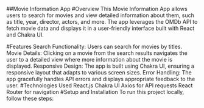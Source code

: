 ##Movie Information App
#Overview
This Movie Information App allows users to search for movies and view detailed information about them, such as title, year, director, actors, and more. The app leverages the OMDb API to fetch movie data and displays it in a user-friendly interface built with React and Chakra UI.

#Features
Search Functionality: Users can search for movies by titles.
Movie Details: Clicking on a movie from the search results navigates the user to a detailed view where more information about the movie is displayed.
Responsive Design: The app is built using Chakra UI, ensuring a responsive layout that adapts to various screen sizes.
Error Handling: The app gracefully handles API errors and displays appropriate feedback to the user.
#Technologies Used
React.js
Chakra UI
Axios for API requests
React Router for navigation
#Setup and Installation
To run this project locally, follow these steps:
